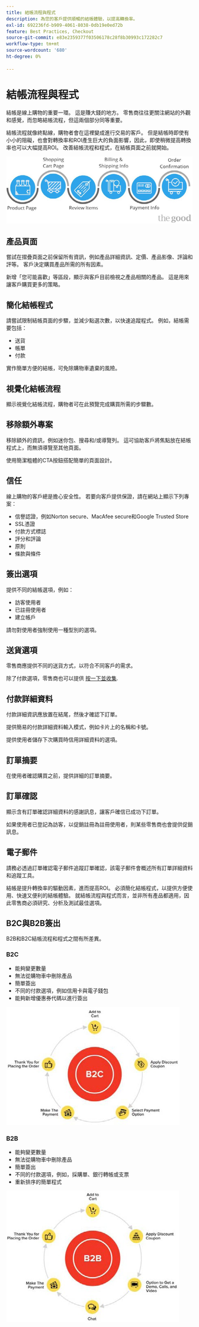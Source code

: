 ```yaml
---
title: 結帳流程與程式
description: 為您的客戶提供順暢的結帳體驗，以提高轉換率。
exl-id: 692236fd-b909-4061-8038-0db19e0ed72b
feature: Best Practices, Checkout
source-git-commit: e83e2359377f03506178c28f8b30993c172282c7
workflow-type: tm+mt
source-wordcount: '680'
ht-degree: 0%

---
```


# 結帳流程與程式

結帳是線上購物的重要一環。 這是賺大錢的地方。 零售商往往更關注網站的外觀和感覺，而忽略結帳流程，但這兩個部分同等重要。

結帳流程就像終點線，購物者會在這裡變成進行交易的客戶。 但是結帳時即使有小小的阻礙，也會對轉換率和ROI產生巨大的負面影響，因此，即使稍微提高轉換率也可以大幅提高ROI。 改善結帳流程和程式，在結帳頁面之前就開始。

![結帳程式流程圖](../../assets/playbooks/checkout-diagram.png)

## 產品頁面

嘗試在摺疊頁面之前保留所有資訊，例如產品詳細資訊、定價、產品影像、評論和評等。 客戶決定購買產品所需的所有因素。

新增「您可能喜歡」等區段，顯示與客戶目前檢視之產品相關的產品。 這是用來讓客戶購買更多的策略。

## 簡化結帳程式

請嘗試限制結帳頁面的步驟，並減少點選次數，以快速追蹤程式。 例如，結帳需要包括：

- 送貨
- 帳單
- 付款

實作簡單方便的結帳，可免除購物車遺棄的風險。

## 視覺化結帳流程

顯示視覺化結帳流程，購物者可在此預覽完成購買所需的步驟數。

## 移除額外專案

移除額外的資訊，例如迷你包、搜尋和/或導覽列。 這可協助客戶將焦點放在結帳程式上，而無須導覽至其他頁面。

使用簡潔粗體的CTA按鈕搭配簡單的頁面設計。

## 信任

線上購物的客戶總是擔心安全性。 若要向客戶提供保證，請在網站上顯示下列專案：

- 信譽認證，例如Norton secure、MacAfee secure和Google Trusted Store
- SSL憑證
- 付款方式標誌
- 評分和評論
- 原則
- 條款與條件

## 簽出選項

提供不同的結帳選項，例如：

- 訪客使用者
- 已註冊使用者
- 建立帳戶

請勿對使用者強制使用一種型別的選項。

## 送貨選項

零售商應提供不同的送貨方式，以符合不同客戶的需求。

除了付款選項，零售商也可以提供 [按一下並收集](click-collect.md).

## 付款詳細資料

付款詳細資訊應放置在結尾，然後才確認下訂單。

提供簡易的付款詳細資料輸入模式，例如卡片上的名稱和卡號。

提供使用者儲存下次購買時信用詳細資料的選項。

## 訂單摘要

在使用者確認購買之前，提供詳細的訂單摘要。

## 訂單確認

顯示含有訂單確認詳細資料的感謝訊息，讓客戶確信已成功下訂單。

如果使用者已登記為訪客，以促銷註冊為註冊使用者，則某些零售商也會提供促銷訊息。

## 電子郵件

請務必透過訂單確認電子郵件追蹤訂單確認，該電子郵件會概述所有訂單詳細資料和追蹤工具。

結帳是提升轉換率的驅動因素，進而提高ROI。 必須簡化結帳程式，以提供方便使用、快速又便利的結帳體驗。 就結帳流程與程式而言，並非所有產品都適用，因此零售商必須研究、分析及測試最佳選項。

## B2C與B2B簽出

B2B和B2C結帳流程和程式之間有所差異。

### B2C

- 能夠變更數量
- 無法從購物車中刪除產品
- 簡單簽出
- 不同的付款選項，例如信用卡與電子錢包
- 能夠新增優惠券代碼以進行簽出

![B2C簽出圖表](../../assets/playbooks/checkout-b2c.png)

### B2B

- 能夠變更數量
- 無法從購物車中刪除產品
- 簡單簽出
- 不同的付款選項，例如，採購單、銀行轉帳或支票
- 重新排序的簡單程式

![B2B簽出圖表](../../assets/playbooks/checkout-b2b.png)
